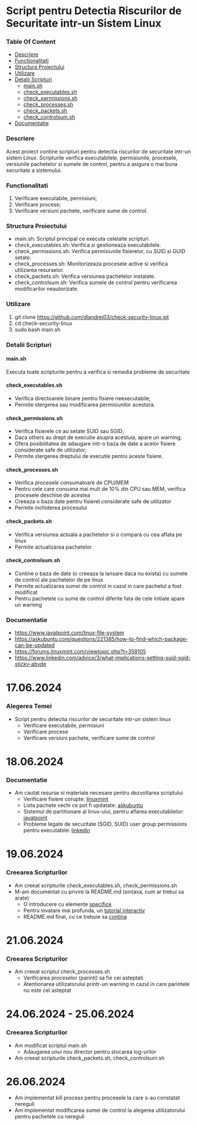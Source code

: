 # Script pentru Detectia Riscurilor de Securitate intr-un Sistem Linux

### Table Of Content
- [Descriere](#descriere)
- [Functionalitati](#functionalitati)
- [Structura Proiectului](#structura-proiectului)
- [Utilizare](#utilizare)
- [Detalii Scripturi](#detalii-scripturi)
    - [main.sh](#mainsh)
    - [check_executables.sh](#check_executablessh)
    - [check_permissions.sh](#check_permissionssh)
    - [check_processes.sh](#check_processessh)
    - [check_packets.sh](#check_packetssh)
    - [check_controlsum.sh](#check_controlsumsh)
- [Documentatie](#documentatie)

### Descriere
Acest proiect contine scripturi pentru detectia riscurilor de securitate intr-un sistem Linux. Scripturile verifica executabilele, permisiunile, procesele, versiunile pachetelor si sumele de control, pentru a asigura o mai buna securitate a sistemului.

### Functionalitati
1. Verificare executabile, permisiuni;
2. Verificare procese;
3. Verificare versiuni pachete, verificare sume de control.

### Structura Proiectului
* main.sh: Scriptul principal ce executa celelalte scripturi.
* check_executables.sh: Verifica si gestioneaza executabilele.
* check_permissions.sh: Verifica permisiunile fisierelor, cu SUID si GUID setate.
* check_processes.sh: Monitorizeaza procesele active si verifica utilizarea resurselor.
* check_packets.sh: Verifica versiunea pachetelor instalate.
* check_controlsum.sh: Verifica sumele de control pentru verificarea modificarilor neautorizate.

### Utilizare
1. git clone https://github.com/dlandrei03/check-security-linux.git
2. cd check-security-linux
3. sudo bash main.sh

### Detalii Scripturi

#### main.sh
Executa toate scripturile pentru a verifica si remedia probleme de securitate

#### check_executables.sh
* Verifica directoarele binare pentru fisiere neexecutabile;
* Permite stergerea sau modificarea permisiunilor acestora.

#### check_permissions.sh
* Verifica fisierele ce au setate SUID sau SGID;
* Daca others au drept de executie asupra acestuia, apare un warning;
* Ofera posibilitatea de adaugare intr-o baza de date a acelor fisiere considerate safe de utilizator;
* Permite stergerea dreptului de executie pentru aceste fisiere.

#### check_processes.sh
* Verifica procesele consumatoare de CPU/MEM
* Pentru cele care consuma mai mult de 10% din CPU sau MEM, verifica procesele deschise de acestea
* Creeaza o baza date pentru fisierel considerate safe de utilizator
* Permite inchiderea procesului

#### check_packets.sh
* Verifica versiunea actuala a pachetelor si o compara cu cea aflata pe linux
* Permite actualizarea pachetelor

#### check_controlsum.sh
* Contine o baza de date (o creeaza la lansare daca nu exista) cu sumele de control ale pachetelor de pe linux
* Permite actualizarea sumei de control in cazul in care pachetul a fost modificat
* Pentru pachetele cu sume de control diferite fata de cele initiale apare un warning

### Documentatie
* https://www.javatpoint.com/linux-file-system
* https://askubuntu.com/questions/221385/how-to-find-which-package-can-be-updated
* https://forums.linuxmint.com/viewtopic.php?t=359105
* https://www.linkedin.com/advice/3/what-implications-setting-suid-sgid-sticky-abvde

# 17.06.2024
### Alegerea Temei
* Script pentru detectia riscurilor de securitate intr-un sistem linux
    * Verificare executabile, permisiuni
    * Verificare procese
    * Verificare versiuni pachete, verificare sume de control

# 18.06.2024
### Documentatie
* Am cautat resurse si materiale necesare pentru dezvoltarea scriptului
    * Verificare fisiere corupte: [linuxmint](https://forums.linuxmint.com/viewtopic.php?t=359105)  
    * Lista pachete vechi ce pot fi updatate: [askubuntu](https://askubuntu.com/questions/221385/how-to-find-which-package-can-be-updated)  
    * Sistemul de partitionare al linux-ului, pentru aflarea executabilelor: [javatpoint](https://www.javatpoint.com/linux-file-system)  
    * Probleme legate de securitate (SGID, SUID) user group permissions pentru executabile: [linkedin](https://www.linkedin.com/advice/3/what-implications-setting-suid-sgid-sticky-abvde)

# 19.06.2024
### Creearea Scripturilor
* Am creeat scripturile check_executables.sh, check_permissions.sh
* M-am documentat cu privire la README.md (sintaxa, cum ar trebui sa arate)
    * O introducere cu elemente [specifice](https://medium.com/@saumya.ranjan/how-to-write-a-readme-md-file-markdown-file-20cb7cbcd6f)  
    * Pentru invatare mai profunda, un [tutorial interactiv](https://www.markdowntutorial.com/)
    * README.md final, cu ce trebuie sa [contina](https://www.freecodecamp.org/news/how-to-write-a-good-readme-file/)

# 21.06.2024
### Creearea Scripturilor
* Am creeat scriptul check_processes.sh
    * Verificarea proceselor (parinti) sa fie cei asteptati
    * Atentionarea utilizatorului printr-un warning in cazul in care parintele nu este cel asteptat

# 24.06.2024 - 25.06.2024
### Creearea Scripturilor
* Am modificat scriptul main.sh
    * Adaugarea unui nou director pentru stocarea log-urilor
* Am creeat scripturile check_packets.sh, check_controlsum.sh

# 26.06.2024
* Am implementat kill process pentru procesele la care s-au constatat nereguli
* Am implementat modificarea sumei de control la alegerea utilizatorului pentru pachetele cu nereguli